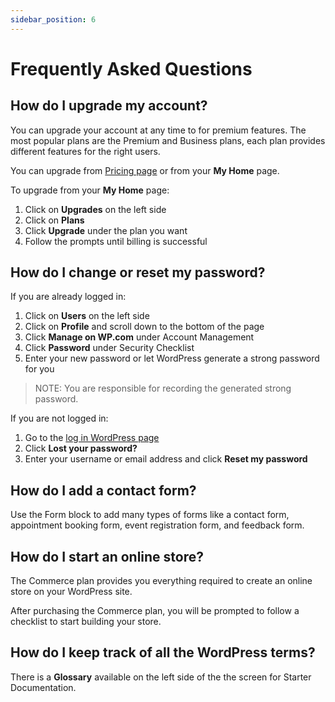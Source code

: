 ```yaml
---
sidebar_position: 6
---
```


# Frequently Asked Questions

## How do I upgrade my account?
You can upgrade your account at any time to for premium features. The most popular plans are the Premium and Business plans, each plan provides different features for the right users.

You can upgrade from [Pricing page](https://wordpress.com/pricing/) or from your **My Home** page.

To upgrade from your **My Home** page:
1. Click on **Upgrades** on the left side
2. Click on **Plans**
3. Click **Upgrade** under the plan you want
4. Follow the prompts until billing is successful

## How do I change or reset my password?
If you are already logged in:
1. Click on **Users** on the left side
2. Click on **Profile** and scroll down to the bottom of the page
3. Click **Manage on WP.com** under Account Management
4. Click **Password** under Security Checklist
4. Enter your new password or let WordPress generate a strong password for you
> NOTE: You are responsible for recording the generated strong password.

If you are not logged in:
1. Go to the [log in WordPress page](https://wordpress.com/log-in/)
2. Click **Lost your password?**
3. Enter your username or email address and click **Reset my password**

## How do I add a contact form?
Use the Form block to add many types of forms like a contact form, appointment booking form, event registration form, and feedback form.

## How do I start an online store?
The Commerce plan provides you everything required to create an online store on your WordPress site.

After purchasing the Commerce plan, you will be prompted to follow a checklist to start building your store.

## How do I keep track of all the WordPress terms?
There is a **Glossary** available on the left side of the the screen for Starter Documentation.
